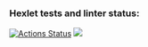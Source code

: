 ### Hexlet tests and linter status:
[![Actions Status](https://github.com/rokhlya/frontend-project-44/actions/workflows/hexlet-check.yml/badge.svg)](https://github.com/rokhlya/frontend-project-44/actions)
<a href="https://codeclimate.com/github/rokhlya/frontend-project-44/maintainability"><img src="https://api.codeclimate.com/v1/badges/a6c72ce0012dc157b9cf/maintainability" /></a>
